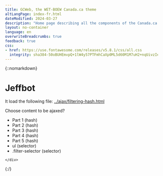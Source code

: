 ```yaml
---
title: GCWeb, the WET-BOEW Canada.ca theme
altLangPage: index-fr.html
dateModified: 2024-03-27
description: "Home page describing all the components of the Canada.ca theme, named GCWeb."
layout: no-container
language: en
overwriteBreadcrumbs: true
feedback: true
css:
- href: https://use.fontawesome.com/releases/v5.8.1/css/all.css
  integrity: sha384-50oBUHEmvpQ+1lW4y57PTFmhCaXp0ML5d60M1M7uH2+nqUivzIebhndOJK28anvf
---
```


{::nomarkdown}
<div class="container">
	<h1 id="wb-cont" property="name">Jeffbot</h1>
	<div class="row">


  <p>It load the following file: <a href="components/wb-fieldflow/ajax/filtering-hash.html">../ajax/filtering-hash.html</a></p>

  <div class="wb-fieldflow">
  	<p>Choose content to be ajaxed?</p>
  	<ul>
  		<li data-wb-fieldflow="ajax/filtering-hash.html#part1">Part 1 (hash)</li>
  		<li data-wb-fieldflow="ajax/filtering-hash.html#part2">Part 2 (hash)</li>
  		<li data-wb-fieldflow="ajax/filtering-hash.html#part3">Part 3 (hash)</li>
  		<li data-wb-fieldflow="ajax/filtering-hash.html#part4">Part 4 (hash)</li>
  		<li data-wb-fieldflow="ajax/filtering-hash.html#part5">Part 5 (hash)</li>
  		<li data-wb-fieldflow="ajax/filtering-hash.html ul">ul (selector)</li>
  		<li data-wb-fieldflow="ajax/filtering-hash.html .filter-selector">.filter-selector (selector)</li>
  	</ul>
  </div>


	</div>
</div>



{:/}
